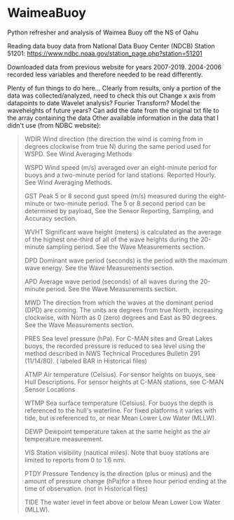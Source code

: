 # WaimeaBuoy
Python refresher and analysis of Waimea Buoy off the NS of Oahu

Reading data buoy data from National Data Buoy Center (NDCB) Station 51201:
https://www.ndbc.noaa.gov/station_page.php?station=51201

Downloaded data from previous website for years 2007-2019. 2004-2006 recorded less variables and therefore needed to be read differently.

Plenty of fun things to do here... 
Clearly from results, only a portion of the data was collected/analyzed, need to check this out
Change x axis from datapoints to date
Wavelet analysis?
Fourier Transform?
Model the waveheights of future years?
Can add the date from the original txt file to the array containing the data
Other available information in the data that I didn't use (from NDBC website):

> WDIR	Wind direction (the direction the wind is coming from in degrees clockwise from true N) during the same period used for WSPD. 
See Wind Averaging Methods
> 
> WSPD	Wind speed (m/s) averaged over an eight-minute period for buoys and a two-minute period for land stations. Reported Hourly. See Wind Averaging Methods.
> 
> GST	Peak 5 or 8 second gust speed (m/s) measured during the eight-minute or two-minute period. The 5 or 8 second period can be determined by payload, See the Sensor Reporting, Sampling, and Accuracy section.
> 
> WVHT	Significant wave height (meters) is calculated as the average of the highest one-third of all of the wave heights during the 20-minute sampling period. See the Wave Measurements section.
> 
> DPD	Dominant wave period (seconds) is the period with the maximum wave energy. See the Wave Measurements section.
> 
> APD	Average wave period (seconds) of all waves during the 20-minute period. See the Wave Measurements section.
> 
> MWD	The direction from which the waves at the dominant period (DPD) are coming. The units are degrees from true North, increasing clockwise, with North as 0 (zero) degrees and East as 90 degrees. See the Wave Measurements section.
> 
> PRES	Sea level pressure (hPa). For C-MAN sites and Great Lakes buoys, the recorded pressure is reduced to sea level using the method described in NWS Technical Procedures Bulletin 291 (11/14/80). ( labeled BAR in Historical files)
> 
> ATMP	Air temperature (Celsius). For sensor heights on buoys, see Hull Descriptions. For sensor heights at C-MAN stations, see C-MAN Sensor Locations
> 
> WTMP	Sea surface temperature (Celsius). For buoys the depth is referenced to the hull's waterline. For fixed platforms it varies with tide, but is referenced to, or near Mean Lower Low Water (MLLW).
> 
> DEWP	Dewpoint temperature taken at the same height as the air temperature measurement.
> 
> VIS	Station visibility (nautical miles). Note that buoy stations are limited to reports from 0 to 1.6 nmi.
> 
> PTDY	Pressure Tendency is the direction (plus or minus) and the amount of pressure change (hPa)for a three hour period ending at the time of observation. (not in Historical files)
> 
> TIDE	The water level in feet above or below Mean Lower Low Water (MLLW).
